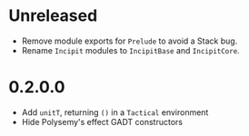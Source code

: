 # Unreleased

* Remove module exports for `Prelude` to avoid a Stack bug.
* Rename `Incipit` modules to `IncipitBase` and `IncipitCore`.

# 0.2.0.0

* Add `unitT`, returning `()` in a `Tactical` environment
* Hide Polysemy's effect GADT constructors
